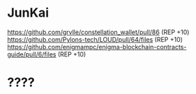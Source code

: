 # JunKai

https://github.com/grvlle/constellation_wallet/pull/86 (REP +10)
https://github.com/Pylons-tech/LOUD/pull/64/files (REP +10)
https://github.com/enigmampc/enigma-blockchain-contracts-guide/pull/6/files (REP +10)

# ????
